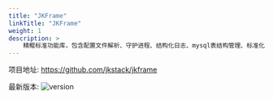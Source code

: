```yaml
---
title: "JKFrame"
linkTitle: "JKFrame"
weight: 1
description: >
    精鲲标准功能库，包含配置文件解析、守护进程、结构化日志、mysql表结构管理、标准化埋点监控等通用功能。
---
```


项目地址: https://github.com/jkstack/jkframe

最新版本: ![version](https://img.shields.io/github/v/tag/jkstack/jkframe)

